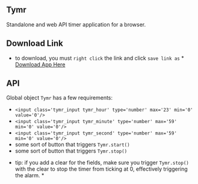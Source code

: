 Tymr
-
Standalone and web API timer application for a browser.

Download Link
---------
* to download, you must `right click` the link and click `save link as` *
<a href='http://trevor.epihedron.com/tymr' target='_blank'>Download App Here</a>

API
---------
Global object `Tymr` has a few requirements:

- `<input class='tymr_input tymr_hour' type='number' max='23' min='0' value='0'/>` 
- `<input class='tymr_input tymr_minute' type='number' max='59' min='0' value='0'/>` 
- `<input class='tymr_input tymr_second' type='number' max='59' min='0' value='0'/>` 
- some sort of button that triggers `Tymr.start()`
- some sort of button that triggers `Tymr.stop()`

* tip: if you add a clear for the fields, make sure you trigger `Tymr.stop()` with the clear to stop the timer from ticking at 0, effectively triggering the alarm. *
